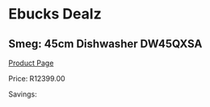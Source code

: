 
# Ebucks Dealz
## Smeg: 45cm Dishwasher DW45QXSA
[Product Page](https://www.ebucks.com/web/shop/productSelected.do?prodId=1183592019&catId=704983786)

Price: R12399.00

Savings: 


	
